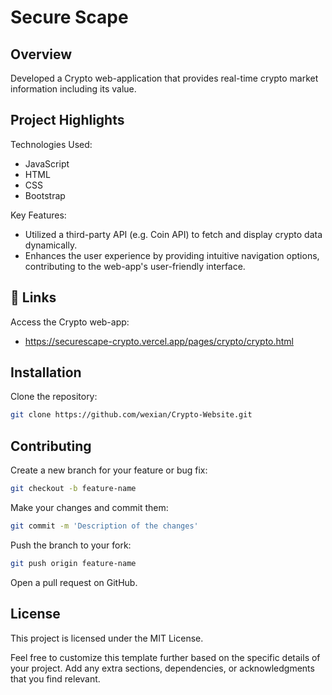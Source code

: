 
# Secure Scape

## Overview

Developed a Crypto web-application that provides real-time crypto market information including its value.

## Project Highlights


Technologies Used:
- JavaScript
- HTML
- CSS
- Bootstrap

Key Features:

- Utilized a third-party API (e.g. Coin API) to fetch and display crypto data dynamically.
- Enhances the user experience by providing intuitive navigation options, contributing to the web-app's user-friendly interface.


## 🔗 Links
Access the Crypto web-app: 

- https://securescape-crypto.vercel.app/pages/crypto/crypto.html


## Installation

Clone the repository:

```bash
git clone https://github.com/wexian/Crypto-Website.git
```


## Contributing

Create a new branch for your feature or bug fix:

```bash
git checkout -b feature-name
```

Make your changes and commit them:

```bash
git commit -m 'Description of the changes'
```

Push the branch to your fork:

```bash
git push origin feature-name
```

Open a pull request on GitHub.


## License

This project is licensed under the MIT License.

Feel free to customize this template further based on the specific details of your project. Add any extra sections, dependencies, or acknowledgments that you find relevant.


